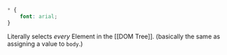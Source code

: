 ```css
* {
	font: arial;
}
```


Literally selects _every_ Element in the [[DOM Tree]].
(basically the same as assigning a value to `body`.)